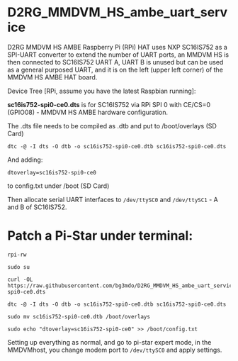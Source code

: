 # D2RG_MMDVM_HS_ambe_uart_service

D2RG MMDVM HS AMBE Raspberry Pi (RPi) HAT uses NXP SC16IS752 as a SPI-UART converter to extend the number of UART ports, an MMDVM HS is then connected to SC16IS752 UART A, UART B is unused but can be used as a general purposed UART, and it is on the left (upper left corner) of the MMDVM HS AMBE HAT board.

Device Tree [RPi, assume you have the latest Raspbian running]:

<b>sc16is752-spi0-ce0.dts</b> is for SC16IS752 via RPi SPI 0 with CE/CS=0 (GPIO08) - MMDVM HS AMBE hardware configuration. 

The .dts file needs to be compiled as .dtb and put to /boot/overlays (SD Card)

```console
dtc -@ -I dts -O dtb -o sc16is752-spi0-ce0.dtb sc16is752-spi0-ce0.dts
```
And adding:
```console
dtoverlay=sc16is752-spi0-ce0
```
to config.txt under /boot (SD Card)

Then allocate serial UART interfaces to `/dev/ttySC0` and `/dev/ttySC1` - A and B of SC16IS752.



# Patch a Pi-Star under terminal:

```console
rpi-rw

sudo su

curl -OL https://raw.githubusercontent.com/bg3mdo/D2RG_MMDVM_HS_ambe_uart_service/master/sc16is752-spi0-ce0.dts

dtc -@ -I dts -O dtb -o sc16is752-spi0-ce0.dtb sc16is752-spi0-ce0.dts

sudo mv sc16is752-spi0-ce0.dtb /boot/overlays

sudo echo "dtoverlay=sc16is752-spi0-ce0" >> /boot/config.txt
```
Setting up everything as normal, and go to pi-star expert mode, in the MMDVMhost, you change modem port to `/dev/ttySC0` and apply settings.

